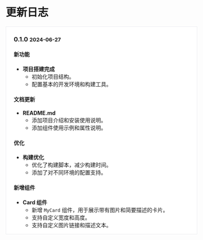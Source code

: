 # 更新日志

<div style="max-width: 800px; padding: 0 20px; background-color: #fff; border: 1px solid #eaecef;">

### 0.1.0 <small>2024-06-27</small>

#### 新功能
- **项目搭建完成**
  - 初始化项目结构。
  - 配置基本的开发环境和构建工具。


#### 文档更新
- **README.md**
  - 添加项目介绍和安装使用说明。
  - 添加组件使用示例和属性说明。


#### 优化
- **构建优化**
  - 优化了构建脚本，减少构建时间。
  - 添加了对不同环境的配置支持。


#### 新增组件
- **Card 组件**
  - 新增 `MyCard` 组件，用于展示带有图片和简要描述的卡片。
  - 支持自定义宽度和高度。
  - 支持自定义图片链接和描述文本。

</div>



